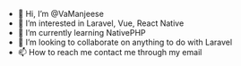 - 👋 Hi, I’m @VaManjeese
- 👀 I’m interested in Laravel, Vue, React Native
- 🌱 I’m currently learning NativePHP
- 💞️ I’m looking to collaborate on anything to do with Laravel
- 📫 How to reach me contact me through my email

<!---
VaManjeese/VaManjeese is a ✨ special ✨ repository because its `README.md` (this file) appears on your GitHub profile.
You can click the Preview link to take a look at your changes.
--->
